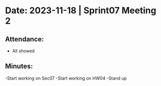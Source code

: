 # Date: 2023-11-18 | Sprint07  Meeting 2

## Attendance:

- All showed 

## Minutes:

-Start working on Sec07
-Start working on HW04
-Stand up 
